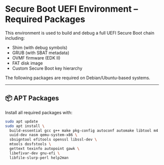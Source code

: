 # Secure Boot UEFI Environment – Required Packages

This environment is used to build and debug a full UEFI Secure Boot chain including:
- Shim (with debug symbols)
- GRUB (with SBAT metadata)
- OVMF firmware (EDK II)
- FAT disk image
- Custom Secure Boot key hierarchy

The following packages are required on Debian/Ubuntu-based systems.

---

## 📦 APT Packages

Install all required packages with:

```bash
sudo apt update
sudo apt install \
  build-essential gcc g++ make pkg-config autoconf automake libtool m4 bison flex git iasl \
  uuid-dev nasm qemu-system-x86 \
  sbsigntool efitools openssl libssl-dev \
  mtools dosfstools \
  gettext texinfo autopoint gawk \
  libefivar-dev gnu-efi \
  libfile-slurp-perl help2man
```
